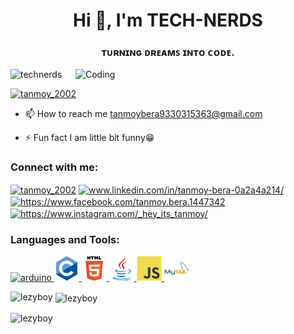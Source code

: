 
<!---
TECH-NERDS-19/TECH-NERDS-19 is a ✨ special ✨ repository because its `README.md` (this file) appears on your GitHub profile.
You can click the Preview link to take a look at your changes.
--->

<h1 align="center">Hi 👋, I'm TECH-NERDS</h1>
<h3 align="center">ᴛᴜʀɴɪɴɢ ᴅʀᴇᴀᴍꜱ ɪɴᴛᴏ ᴄᴏᴅᴇ.</h3>

<img align="right" alt="Coding" width="400" src="https://camo.githubusercontent.com/e20822b4282c07ffd010cd05f855a6561d3b62358ca9e607e4901288dd748fcb/68747470733a2f2f63646e2e6472696262626c652e636f6d2f75736572732f323133313939332f73637265656e73686f74732f343934383733362f74686f75676874776f726b732d6769665f6472696262626c652e676966">
<p align="left"> <img src="https://komarev.com/ghpvc/?username=TECH-NERDS-19&label=Profile%20views&color=0e75b6&style=flat" alt="technerds" /> </p>

<p align="left"> <a href="https://twitter.com/tanmoy_2002" target="blank"><img src="https://img.shields.io/twitter/follow/tanmoy_2002?logo=twitter&style=for-the-badge" alt="tanmoy_2002" /></a> </p>

- 📫 How to reach me tanmoybera9330315363@gmail.com

- ⚡ Fun fact I am little bit funny😁

<h3 align="left">Connect with me:</h3>
<p align="left">
<a href="https://twitter.com/tanmoy_2002" target="blank"><img align="center" src="https://raw.githubusercontent.com/rahuldkjain/github-profile-readme-generator/master/src/images/icons/Social/twitter.svg" alt="tanmoy_2002" height="30" width="40" /></a>
<a href="https://www.linkedin.com/in/tanmoy-bera-0a2a4a214/" target="blank"><img align="center" src="https://raw.githubusercontent.com/rahuldkjain/github-profile-readme-generator/master/src/images/icons/Social/linked-in-alt.svg" alt="www.linkedin.com/in/tanmoy-bera-0a2a4a214/" height="30" width="40" /></a>
<a href="https://fb.com/https://www.facebook.com/tanmoy.bera.1447342" target="blank"><img align="center" src="https://raw.githubusercontent.com/rahuldkjain/github-profile-readme-generator/master/src/images/icons/Social/facebook.svg" alt="https://www.facebook.com/tanmoy.bera.1447342" height="30" width="40" /></a>
<a href="https://www.instagram.com/_hey_its_tanmoy/" target="blank"><img align="center" src="https://raw.githubusercontent.com/rahuldkjain/github-profile-readme-generator/master/src/images/icons/Social/instagram.svg" alt="https://www.instagram.com/_hey_its_tanmoy/" height="30" width="40" /></a>
</p>

<h3 align="left">Languages and Tools:</h3>
<p align="left"> <a href="https://www.arduino.cc/" target="_blank" rel="noreferrer"> <img src="https://cdn.worldvectorlogo.com/logos/arduino-1.svg" alt="arduino" width="40" height="40"/> </a> <a href="https://www.cprogramming.com/" target="_blank" rel="noreferrer"> <img src="https://raw.githubusercontent.com/devicons/devicon/master/icons/c/c-original.svg" alt="c" width="40" height="40"/> </a> <a href="https://www.w3.org/html/" target="_blank" rel="noreferrer"> <img src="https://raw.githubusercontent.com/devicons/devicon/master/icons/html5/html5-original-wordmark.svg" alt="html5" width="40" height="40"/> </a> <a href="https://www.java.com" target="_blank" rel="noreferrer"> <img src="https://raw.githubusercontent.com/devicons/devicon/master/icons/java/java-original.svg" alt="java" width="40" height="40"/> </a> <a href="https://developer.mozilla.org/en-US/docs/Web/JavaScript" target="_blank" rel="noreferrer"> <img src="https://raw.githubusercontent.com/devicons/devicon/master/icons/javascript/javascript-original.svg" alt="javascript" width="40" height="40"/> </a> <a href="https://www.mysql.com/" target="_blank" rel="noreferrer"> <img src="https://raw.githubusercontent.com/devicons/devicon/master/icons/mysql/mysql-original-wordmark.svg" alt="mysql" width="40" height="40"/> </a> </p>

<p><img align="left" src="https://github-readme-stats.vercel.app/api/top-langs?username=lezyboy&show_icons=true&locale=en&layout=compact" alt="lezyboy" /></p>

<p>&nbsp;<img align="center" src="https://github-readme-stats.vercel.app/api?username=lezyboy&show_icons=true&locale=en" alt="lezyboy" /></p>

<p><img align="center" src="https://github-readme-streak-stats.herokuapp.com/?user=lezyboy&" alt="lezyboy" /></p>
